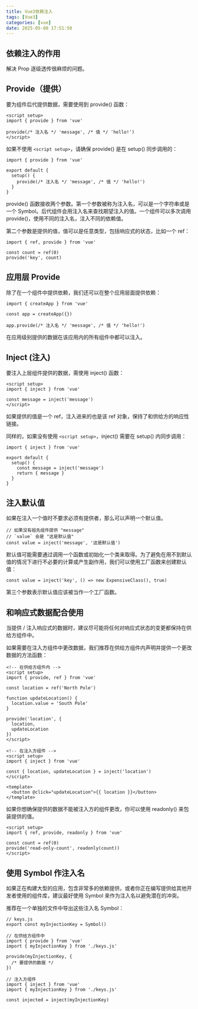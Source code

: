 ```yaml
---
title: Vue3依赖注入
tags: [Vue3]
categories: [vue]
date: 2025-05-08 17:51:50
---
```


## 依赖注入的作用

解决 Prop 逐级透传很麻烦的问题。

## Provide（提供）

要为组件后代提供数据，需要使用到 provide() 函数：

```vue
<script setup>
import { provide } from 'vue'

provide(/* 注入名 */ 'message', /* 值 */ 'hello!')
</script>
```

如果不使用 `<script setup>`，请确保 provide() 是在 setup() 同步调用的：

```vue
import { provide } from 'vue'

export default {
  setup() {
    provide(/* 注入名 */ 'message', /* 值 */ 'hello!')
  }
}
```

provide() 函数接收两个参数。第一个参数被称为注入名，可以是一个字符串或是一个 Symbol。后代组件会用注入名来查找期望注入的值。一个组件可以多次调用 provide()，使用不同的注入名，注入不同的依赖值。

第二个参数是提供的值，值可以是任意类型，包括响应式的状态，比如一个 ref：

```vue
import { ref, provide } from 'vue'

const count = ref(0)
provide('key', count)
```

## 应用层 Provide

除了在一个组件中提供依赖，我们还可以在整个应用层面提供依赖：

```vue
import { createApp } from 'vue'

const app = createApp({})

app.provide(/* 注入名 */ 'message', /* 值 */ 'hello!')
```

在应用级别提供的数据在该应用内的所有组件中都可以注入。

## Inject (注入)

要注入上层组件提供的数据，需使用 inject() 函数：

```vue
<script setup>
import { inject } from 'vue'

const message = inject('message')
</script>
```

如果提供的值是一个 ref，注入进来的也是该 ref 对象，保持了和供给方的响应性链接。

同样的，如果没有使用 `<script setup>`，inject() 需要在 setup() 内同步调用：

```vue
import { inject } from 'vue'

export default {
  setup() {
    const message = inject('message')
    return { message }
  }
}
```

## 注入默认值

如果在注入一个值时不要求必须有提供者，那么可以声明一个默认值。

```vue
// 如果没有祖先组件提供 "message"
// `value` 会是 "这是默认值"
const value = inject('message', '这是默认值')
```

默认值可能需要通过调用一个函数或初始化一个类来取得。为了避免在用不到默认值的情况下进行不必要的计算或产生副作用，我们可以使用工厂函数来创建默认值：

```vue
const value = inject('key', () => new ExpensiveClass(), true)
```

第三个参数表示默认值应该被当作一个工厂函数。

## 和响应式数据配合使用

当提供 / 注入响应式的数据时，建议尽可能将任何对响应式状态的变更都保持在供给方组件中。

如果需要在注入方组件中更改数据，我们推荐在供给方组件内声明并提供一个更改数据的方法函数：

```vue
<!-- 在供给方组件内 -->
<script setup>
import { provide, ref } from 'vue'

const location = ref('North Pole')

function updateLocation() {
  location.value = 'South Pole'
}

provide('location', {
  location,
  updateLocation
})
</script>
```

```vue
<!-- 在注入方组件 -->
<script setup>
import { inject } from 'vue'

const { location, updateLocation } = inject('location')
</script>

<template>
  <button @click="updateLocation">{{ location }}</button>
</template>
```

如果你想确保提供的数据不能被注入方的组件更改，你可以使用 readonly() 来包装提供的值。

```vue
<script setup>
import { ref, provide, readonly } from 'vue'

const count = ref(0)
provide('read-only-count', readonly(count))
</script>
```

## 使用 Symbol 作注入名

如果正在构建大型的应用，包含非常多的依赖提供，或者你正在编写提供给其他开发者使用的组件库，建议最好使用 Symbol 来作为注入名以避免潜在的冲突。

推荐在一个单独的文件中导出这些注入名 Symbol：

```vue
// keys.js
export const myInjectionKey = Symbol()
```

```vue
// 在供给方组件中
import { provide } from 'vue'
import { myInjectionKey } from './keys.js'

provide(myInjectionKey, { 
  /* 要提供的数据 */
})
```

```vue
// 注入方组件
import { inject } from 'vue'
import { myInjectionKey } from './keys.js'

const injected = inject(myInjectionKey)
```